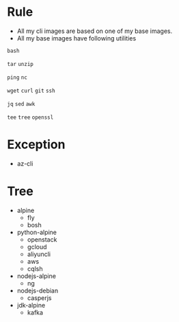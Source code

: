# Rule

* All my cli images are based on one of my base images.
* All my base images have following utilities

`bash`

`tar` `unzip`

`ping` `nc`

`wget` `curl` `git` `ssh`

`jq` `sed` `awk` 

`tee` `tree` `openssl`

# Exception

* az-cli

# Tree

* alpine
  * fly
  * bosh
* python-alpine
  * openstack
  * gcloud
  * aliyuncli
  * aws
  * cqlsh
* nodejs-alpine
  * ng
* nodejs-debian
  * casperjs
* jdk-alpine
  * kafka
